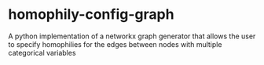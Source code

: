 # homophily-config-graph
A python implementation of a networkx graph generator that allows the user to specify homophilies for the edges between nodes with multiple categorical variables

